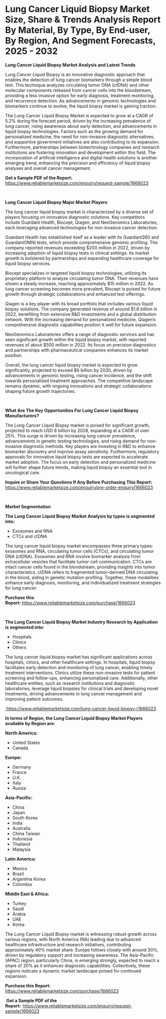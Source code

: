 <p><h1>Lung Cancer Liquid Biopsy Market Size, Share & Trends Analysis Report By Material, By Type, By End-user, By Region, And Segment Forecasts, 2025 - 2032</h1></p><p><strong>Lung Cancer Liquid Biopsy Market Analysis and Latest Trends</strong></p>
<p><p>Lung Cancer Liquid Biopsy is an innovative diagnostic approach that enables the detection of lung cancer biomarkers through a simple blood test. This technique analyzes circulating tumor DNA (ctDNA) and other molecular components released from cancer cells into the bloodstream, providing a less invasive option for early diagnosis, treatment monitoring, and recurrence detection. As advancements in genomic technologies and biomarkers continue to evolve, the liquid biopsy market is gaining traction.</p><p>The Lung Cancer Liquid Biopsy Market is expected to grow at a CAGR of 5.2% during the forecast period, driven by the increasing prevalence of lung cancer, rising awareness about early detection, and advancements in liquid biopsy technologies. Factors such as the growing demand for personalized medicine, the need for non-invasive diagnostic alternatives, and supportive government initiatives are also contributing to its expansion. Furthermore, partnerships between biotechnology companies and research institutions are fostering innovation and development within this field. The incorporation of artificial intelligence and digital health solutions is another emerging trend, enhancing the precision and efficiency of liquid biopsy analyses and overall cancer management.</p></p>
<p><strong>Get a Sample PDF of the Report:&nbsp;</strong> <a href="https://www.reliablemarketsize.com/enquiry/request-sample/1666023?utm_campaign=2782&utm_medium=2&utm_source=Github&utm_content=ia&utm_term=12042025&utm_id=lung-cancer-liquid-biopsy">https://www.reliablemarketsize.com/enquiry/request-sample/1666023</a></p>
<p>&nbsp;</p>
<p><strong>Lung Cancer Liquid Biopsy Major Market Players</strong></p>
<p><p>The lung cancer liquid biopsy market is characterized by a diverse set of players focusing on innovative diagnostic solutions. Key competitors include Guardant Health, Biocept, Qiagen, and NeoGenomics Laboratories, each leveraging advanced technologies for non-invasive cancer detection.</p><p>Guardant Health has established itself as a leader with its Guardant360 and GuardantOMNI tests, which provide comprehensive genomic profiling. The company reported revenues exceeding $200 million in 2022, driven by increasing adoption of liquid biopsy tests in clinical settings. Its market growth is bolstered by partnerships and expanding healthcare coverage for liquid biopsy services.</p><p>Biocept specializes in targeted liquid biopsy technologies, utilizing its proprietary platform to analyze circulating tumor DNA. Their revenues have shown a steady increase, reaching approximately $15 million in 2022. As lung cancer screening becomes more prevalent, Biocept is poised for future growth through strategic collaborations and enhanced test offerings.</p><p>Qiagen is a key player with its broad portfolio that includes various liquid biopsy solutions. The company generated revenue of around $1.8 billion in 2022, benefiting from extensive R&D investments and a global distribution network. With the increasing demand for personalized medicine, Qiagen’s comprehensive diagnostic capabilities position it well for future expansion.</p><p>NeoGenomics Laboratories offers a range of diagnostic services and has seen significant growth within the liquid biopsy market, with reported revenues of about $500 million in 2022. Its focus on precision diagnostics and partnerships with pharmaceutical companies enhances its market position.</p><p>Overall, the lung cancer liquid biopsy market is expected to grow significantly, projected to exceed $6 billion by 2030, driven by advancements in genomic testing, rising cancer incidence, and the shift towards personalized treatment approaches. The competitive landscape remains dynamic, with ongoing innovations and strategic collaborations shaping future growth trajectories.</p></p>
<p>&nbsp;</p>
<p><strong>What Are The Key Opportunities For Lung Cancer Liquid Biopsy Manufacturers?</strong></p>
<p><p>The Lung Cancer Liquid Biopsy market is poised for significant growth, projected to reach USD 8 billion by 2028, expanding at a CAGR of over 25%. This surge is driven by increasing lung cancer prevalence, advancements in genetic testing technologies, and rising demand for non-invasive diagnostic methods. Key players are investing in R&D to enhance biomarker discovery and improve assay sensitivity. Furthermore, regulatory approvals for innovative liquid biopsy tests are expected to accelerate market adoption. The focus on early detection and personalized medicine will further shape future trends, making liquid biopsy an essential tool in oncological care.</p></p>
<p><strong>Inquire or Share Your Questions If Any Before Purchasing This Report:</strong> <a href="https://www.reliablemarketsize.com/enquiry/pre-order-enquiry/1666023?utm_campaign=2782&utm_medium=2&utm_source=Github&utm_content=ia&utm_term=12042025&utm_id=lung-cancer-liquid-biopsy">https://www.reliablemarketsize.com/enquiry/pre-order-enquiry/1666023</a></p>
<p>&nbsp;</p>
<p><strong>Market Segmentation</strong></p>
<p><strong>The Lung Cancer Liquid Biopsy Market Analysis by types is segmented into:</strong></p>
<p><ul><li>Exosomes and RNA</li><li>CTCs and ctDNA</li></ul></p>
<p><p>The lung cancer liquid biopsy market encompasses three primary types: exosomes and RNA, circulating tumor cells (CTCs), and circulating tumor DNA (ctDNA). Exosomes and RNA involve biomarker analysis from extracellular vesicles that facilitate tumor-cell communication. CTCs are intact cancer cells found in the bloodstream, providing insights into tumor characteristics. ctDNA refers to fragmented tumor-derived DNA circulating in the blood, aiding in genetic mutation profiling. Together, these modalities enhance early diagnosis, monitoring, and individualized treatment strategies for lung cancer.</p></p>
<p><strong>Purchase this Report:&nbsp;</strong><a href="https://www.reliablemarketsize.com/purchase/1666023?utm_campaign=2782&utm_medium=2&utm_source=Github&utm_content=ia&utm_term=12042025&utm_id=lung-cancer-liquid-biopsy">https://www.reliablemarketsize.com/purchase/1666023</a></p>
<p>&nbsp;</p>
<p><strong>The Lung Cancer Liquid Biopsy Market Industry Research by Application is segmented into:</strong></p>
<p><ul><li>Hospitals</li><li>Clinics</li><li>Others</li></ul></p>
<p><p>The lung cancer liquid biopsy market has significant applications across hospitals, clinics, and other healthcare settings. In hospitals, liquid biopsy facilitates early detection and monitoring of lung cancer, enabling timely treatment interventions. Clinics utilize these non-invasive tests for patient screening and follow-ups, enhancing personalized care. Additionally, other healthcare entities, such as research institutions and diagnostic laboratories, leverage liquid biopsies for clinical trials and developing novel treatments, driving advancements in lung cancer management and improving patient outcomes.</p></p>
<p><a href="https://www.reliablemarketsize.com/lung-cancer-liquid-biopsy-r1666023?utm_campaign=2782&utm_medium=2&utm_source=Github&utm_content=ia&utm_term=12042025&utm_id=lung-cancer-liquid-biopsy">&nbsp;https://www.reliablemarketsize.com/lung-cancer-liquid-biopsy-r1666023</a></p>
<p><strong>In terms of Region, the Lung Cancer Liquid Biopsy Market Players available by Region are:</strong></p>
<p>
    <p> <strong> North America: </strong>
        <ul>
            <li>United States</li>
            <li>Canada</li>
        </ul>
        </p> 
    <p> <strong> Europe: </strong>
        <ul>
            <li>Germany</li>
            <li>France</li>
            <li>U.K.</li>
            <li>Italy</li>
            <li>Russia</li>
        </ul>
        </p> 
    <p> <strong> Asia-Pacific: </strong>
        <ul>
            <li>China</li>
            <li>Japan</li>
            <li>South Korea</li>
            <li>India</li>
            <li>Australia</li>
            <li>China Taiwan</li>
            <li>Indonesia</li>
            <li>Thailand</li>
            <li>Malaysia</li>
        </ul>
        </p> 
    <p> <strong> Latin America: </strong>
        <ul>
            <li>Mexico</li>
            <li>Brazil</li>
            <li>Argentina Korea</li>
            <li>Colombia</li>
        </ul>
        </p> 
    <p> <strong> Middle East & Africa: </strong>
        <ul>
            <li>Turkey</li>
            <li>Saudi</li>
            <li>Arabia</li>
            <li>UAE</li>
            <li>Korea</li>
        </ul>
    </p>
    </p>
<p><p>The Lung Cancer Liquid Biopsy market is witnessing robust growth across various regions, with North America (NA) leading due to advanced healthcare infrastructure and research initiatives, contributing approximately 40% market share. Europe follows closely with around 30%, driven by regulatory support and increasing awareness. The Asia-Pacific (APAC) region, particularly China, is emerging strongly, expected to reach a share of 20% as it enhances diagnostic capabilities. Collectively, these regions indicate a dynamic market landscape poised for continued expansion.</p></p>
<p><strong>Purchase this Report: </strong><a href="https://www.reliablemarketsize.com/purchase/1666023?utm_campaign=2782&utm_medium=2&utm_source=Github&utm_content=ia&utm_term=12042025&utm_id=lung-cancer-liquid-biopsy">https://www.reliablemarketsize.com/purchase/1666023</a></p>
<p>&nbsp;<strong>Get a Sample PDF of the Report:&nbsp;&nbsp;</strong><a href="https://www.reliablemarketsize.com/enquiry/request-sample/1666023?utm_campaign=2782&utm_medium=2&utm_source=Github&utm_content=ia&utm_term=12042025&utm_id=lung-cancer-liquid-biopsy">https://www.reliablemarketsize.com/enquiry/request-sample/1666023</a></p>
<p><strong></strong></p>
<p><p></p><p></p><p></p></p>